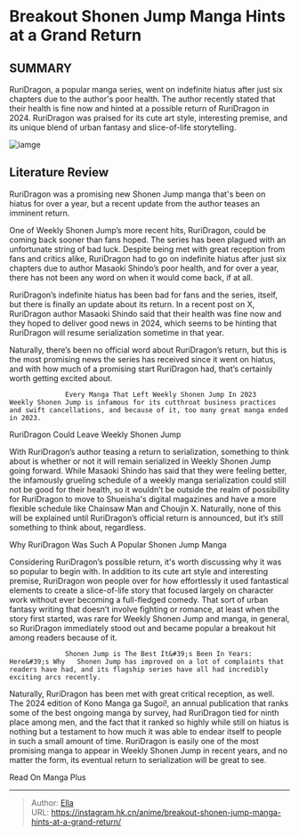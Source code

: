 # Breakout Shonen Jump Manga Hints at a Grand Return


## SUMMARY 



  RuriDragon, a popular manga series, went on indefinite hiatus after just six chapters due to the author&#39;s poor health.   The author recently stated that their health is fine now and hinted at a possible return of RuriDragon in 2024.   RuriDragon was praised for its cute art style, interesting premise, and its unique blend of urban fantasy and slice-of-life storytelling.  

![iamge](https://static1.srcdn.com/wordpress/wp-content/uploads/2023/12/ruridragon-chapter-6.jpg)

## Literature Review

RuriDragon was a promising new Shonen Jump manga that&#39;s been on hiatus for over a year, but a recent update from the author teases an imminent return.




One of Weekly Shonen Jump’s more recent hits, RuriDragon, could be coming back sooner than fans hoped. The series has been plagued with an unfortunate string of bad luck. Despite being met with great reception from fans and critics alike, RuriDragon had to go on indefinite hiatus after just six chapters due to author Masaoki Shindo’s poor health, and for over a year, there has not been any word on when it would come back, if at all.




RuriDragon’s indefinite hiatus has been bad for fans and the series, itself, but there is finally an update about its return. In a recent post on X, RuriDragon author Masaoki Shindo said that their health was fine now and they hoped to deliver good news in 2024, which seems to be hinting that RuriDragon will resume serialization sometime in that year.


 

Naturally, there’s been no official word about RuriDragon’s return, but this is the most promising news the series has received since it went on hiatus, and with how much of a promising start RuriDragon had, that’s certainly worth getting excited about.

                  Every Manga That Left Weekly Shonen Jump In 2023   Weekly Shonen Jump is infamous for its cutthroat business practices and swift cancellations, and because of it, too many great manga ended in 2023.   





 RuriDragon Could Leave Weekly Shonen Jump 
          

With RuriDragon’s author teasing a return to serialization, something to think about is whether or not it will remain serialized in Weekly Shonen Jump going forward. While Masaoki Shindo has said that they were feeling better, the infamously grueling schedule of a weekly manga serialization could still not be good for their health, so it wouldn’t be outside the realm of possibility for RuriDragon to move to Shueisha&#39;s digital magazines and have a more flexible schedule like Chainsaw Man and Choujin X. Naturally, none of this will be explained until RuriDragon’s official return is announced, but it’s still something to think about, regardless.



 Why RuriDragon Was Such A Popular Shonen Jump Manga 
          




Considering RuriDragon’s possible return, it&#39;s worth discussing why it was so popular to begin with. In addition to its cute art style and interesting premise, RuriDragon won people over for how effortlessly it used fantastical elements to create a slice-of-life story that focused largely on character work without ever becoming a full-fledged comedy. That sort of urban fantasy writing that doesn’t involve fighting or romance, at least when the story first started, was rare for Weekly Shonen Jump and manga, in general, so RuriDragon immediately stood out and became popular a breakout hit among readers because of it.

                  Shonen Jump is The Best It&#39;s Been In Years: Here&#39;s Why   Shonen Jump has improved on a lot of complaints that readers have had, and its flagship series have all had incredibly exciting arcs recently.   

Naturally, RuriDragon has been met with great critical reception, as well. The 2024 edition of Kono Manga ga Sugoi!, an annual publication that ranks some of the best ongoing manga by survey, had RuriDragon tied for ninth place among men, and the fact that it ranked so highly while still on hiatus is nothing but a testament to how much it was able to endear itself to people in such a small amount of time. RuriDragon is easily one of the most promising manga to appear in Weekly Shonen Jump in recent years, and no matter the form, its eventual return to serialization will be great to see.




Read On Manga Plus



---

> Author: [Ella](https://instagram.hk.cn/)  
> URL: https://instagram.hk.cn/anime/breakout-shonen-jump-manga-hints-at-a-grand-return/  

